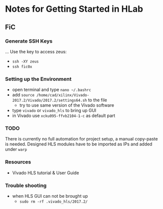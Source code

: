 # Notes for Getting Started in HLab

## FiC 
### Generate SSH Keys
...
Use the key to access zeus:
- `ssh -XY zeus`
- `ssh fic0x`

### Setting up the Environment
- open terminal and type `nano ~/.bashrc`
- add `source /home/cad/xilinx/Vivado-2017.2/Vivado/2017.2/settings64.sh` to the file
    - try to use same version of the Vivado software
- type `vivado` or `vivado_hls` to bring up GUI
- in Vivado use `xcku095-ffvb2104-1-c` as default part

### TODO
There is currently no full automation for project setup, a manual copy-paste is needed. Designed HLS modules have to be imported as IPs and added under `warp`
 
### Resources
- Vivado HLS tutorial & User Guide

### Trouble shooting
- when HLS GUI can not be brought up
    - `sudo rm -rf .vivado_hls/2017.2/`
